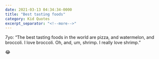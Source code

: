 ```yaml
---
date: 2021-03-13 04:34:34-0000
title: "Best tasting foods"
category: Kid Quotes
excerpt_separator: "<!--more-->"
---
```


7yo: “The best tasting foods in the world are pizza, and watermelon, and broccoli. I love broccoli. Oh, and, um, shrimp. I really love shrimp.”

😂
<!--more-->
